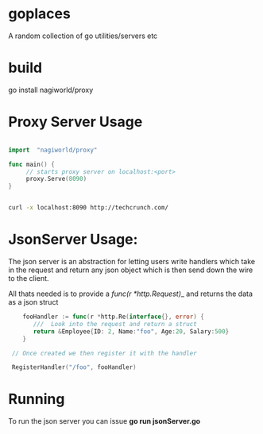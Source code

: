 goplaces
========

A random collection of go utilities/servers etc

build
======
go install nagiworld/proxy

Proxy Server Usage
==================
```go 

import  "nagiworld/proxy"

func main() {
     // starts proxy server on localhost:<port>
     proxy.Serve(8090)
}
```

```sh

curl -x localhost:8090 http://techcrunch.com/
```

JsonServer Usage:
=================
The json server is an abstraction for letting users write handlers which take in the request and return any json object which is then send down the wire to the client. 

All thats needed is to provide a __func_(r *http.Request)__ and returns the data as a json struct

```go
	fooHandler := func(r *http.Re(interface{}, error) {
       ///  Look into the request and return a struct 
       return &Employee{ID: 2, Name:"foo", Age:20, Salary:500}
	}

 // Once created we then register it with the handler 

 RegisterHandler("/foo", fooHandler)
```

Running
==========
To run the json server you can issue __go run jsonServer.go__